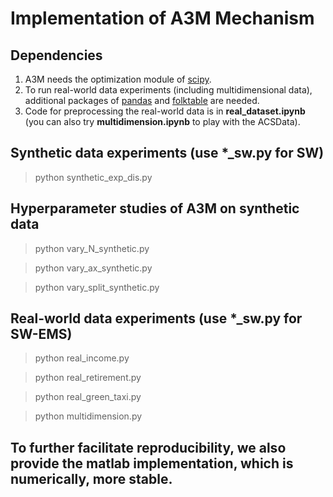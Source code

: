 # Implementation of A3M Mechanism

## Dependencies 
1. A3M needs the optimization module of [scipy](https://docs.scipy.org/doc/scipy/reference/generated/scipy.optimize.linprog.html).
2. To run real-world data experiments (including multidimensional data), additional packages of [pandas](https://pandas.pydata.org/) and [folktable](https://github.com/socialfoundations/folktables) are needed.
3. Code for preprocessing the real-world data is in **real_dataset.ipynb** (you can also try **multidimension.ipynb** to play with the ACSData).

## Synthetic data experiments (use *_sw.py for SW)

> python synthetic_exp_dis.py

## Hyperparameter studies of A3M on synthetic data

> python vary_N_synthetic.py

> python vary_ax_synthetic.py

> python vary_split_synthetic.py

## Real-world data experiments (use *_sw.py for SW-EMS)

> python real_income.py

> python real_retirement.py

> python real_green_taxi.py

> python multidimension.py

## To further facilitate reproducibility, we also provide the matlab implementation, which is numerically, more stable.
